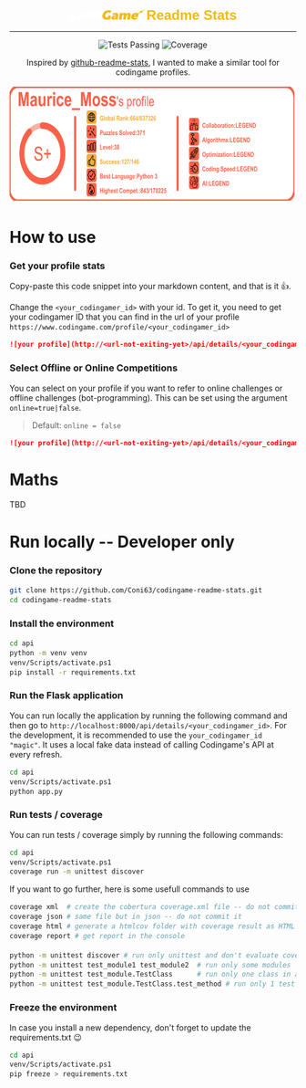 <p align="center">
<svg width="132px" height="18px" viewBox="0 0 132 18" xmlns="http://www.w3.org/2000/svg" xmlns:xlink="http://www.w3.org/1999/xlink" class="logoImage-0-2-117"><title>CodinGame - Home</title><g id="final" stroke="none" stroke-width="1" fill="none" fill-rule="evenodd"><g id="header-" transform="translate(-30.000000, -21.000000)"><g id="CodinGame_Logo_Final_Full" transform="translate(30.000000, 21.000000)"><path d="M78.2594332,13.5779104 C78.0483401,14.7922388 79.3362753,14.6310448 79.3362753,14.6310448 C79.3362753,14.6310448 80.6990283,14.6767164 81.1906883,12.9170149 C81.2414575,12.6268657 81.3136032,12.2131343 81.3136032,12.2131343 C81.3136032,12.2131343 80.4505263,12.3931343 79.6676113,12.4602985 C78.4331174,12.6429851 78.2781377,13.4623881 78.2594332,13.5779104 Z" id="Path"></path><path d="M21.4727126,9.23104478 L21.4727126,9.23641791 C21.4727126,9.23641791 20.3050202,9.14507463 19.6717409,10.3943284 C18.9208907,12.1244776 19.2575709,13.2232836 19.2816194,13.3253731 C19.5167611,14.2898507 20.6042915,14.2576119 20.6042915,14.2576119 L20.6042915,14.2522388 C20.6042915,14.2522388 21.7719838,14.3435821 22.4052632,13.0943284 C23.1561134,11.3641791 22.8194332,10.2653731 22.7953846,10.1632836 C22.5602429,9.1961194 21.4727126,9.23104478 21.4727126,9.23104478 Z" id="Path"></path><path d="M35.9339271,9.22298507 C34.814332,9.20149254 33.9565992,10.5528358 33.7294737,11.8638806 C33.5023482,13.1749254 33.702753,14.2146269 35.0681781,14.2361194 C35.88583,14.2361194 36.8557895,13.7444776 37.2272065,11.8638806 C37.3821862,10.9692537 37.5051012,9.22298507 35.9339271,9.22298507 Z" id="Path"></path><path d="M115.475951,8.64 C113.990283,8.64 113.650931,10.6038806 113.650931,10.6038806 L116.547449,10.6038806 C116.547449,10.6038806 116.961619,8.64 115.475951,8.64 Z" id="Path"></path><path d="M7.94939271,5.91044776 C7.94939271,5.91044776 8.71360324,5.48597015 9.72097166,5.32746269 C12.5052632,5.05880597 13.86,6.17910448 13.86,6.17910448 L14.6375709,1.67910448 C14.6375709,1.67910448 10.6936032,0.470149254 7.01684211,1.76776119 C5.95336032,2.12507463 2.65603239,3.42537313 0.96194332,7.67820896 C0.550445344,8.64 0.293927126,10.3862687 0.259190283,10.8349254 C-0.0748178138,15.9850746 3.54582996,17.7071642 7.17182186,17.7313433 C9.79578947,17.7528358 11.9468016,17.038209 11.9868826,16.9925373 L12.7297166,12.6940299 C12.7297166,12.6940299 10.6989474,13.68 8.90866397,13.6128358 C7.1157085,13.5456716 6.32477733,12.718209 5.8945749,12.1137313 C5.46437247,11.5092537 5.29603239,10.0316418 5.84380567,8.41970149 C6.39157895,6.80776119 7.70890688,6.02328358 7.94939271,5.91044776 Z" id="Path" fill="#FFFFFF" fill-rule="nonzero"></path><path d="M22.0739271,5.75462687 C22.0739271,5.75462687 15.6262348,5.44029851 14.4344939,11.6865672 C13.9668826,14.3274627 14.7925506,17.7313433 20.0030769,17.7313433 C25.2136032,17.7313433 27.2149798,14.3274627 27.6612146,11.6865672 C28.628502,5.44029851 22.0739271,5.75462687 22.0739271,5.75462687 Z M22.4052632,13.0916418 C21.7719838,14.3435821 20.6042915,14.2495522 20.6042915,14.2495522 L20.6042915,14.2549254 C20.6042915,14.2549254 19.5167611,14.2871642 19.2816194,13.3226866 C19.2575709,13.220597 18.9208907,12.121791 19.6717409,10.3916418 C20.3050202,9.13970149 21.4727126,9.23373134 21.4727126,9.23373134 L21.4727126,9.22835821 C21.4727126,9.22835821 22.5602429,9.1961194 22.7953846,10.160597 C22.8194332,10.2626866 23.1534413,11.3641791 22.4052632,13.0916418 Z" id="Shape" fill="#FFFFFF" fill-rule="nonzero"></path><path d="M39.0121457,0.537313433 L37.8738462,7.12208955 L37.8738462,7.13552239 C37.3180567,6.16298507 36.3480972,5.61761194 35.0655061,5.61761194 C32.3907692,5.61761194 29.5557085,8.03820896 28.8315789,12.2292537 C28.2517409,15.5820896 29.8148988,17.7555224 32.7007287,17.7555224 C34.2665587,17.7555224 35.4556275,17.1134328 36.3213765,16.1032836 L36.3213765,16.1032836 L36.0889069,17.4519403 L40.8478543,17.4519403 L43.7710931,0.537313433 L39.0121457,0.537313433 Z M37.2272065,11.8665672 C36.8584615,13.7471642 35.88583,14.238806 35.0681781,14.238806 C33.702753,14.2173134 33.5050202,13.1776119 33.7294737,11.8665672 C33.9565992,10.5555224 34.814332,9.20149254 35.9339271,9.22567164 C37.5051012,9.22298507 37.3821862,10.9692537 37.2272065,11.8665672 Z" id="Shape" fill="#FFFFFF" fill-rule="nonzero"></path><path d="M55.4132794,6.16298507 C55.4132794,6.16298507 53.9917409,5.20656716 51.5895547,6.16298507 C50.5501215,6.56597015 49.542753,7.85820896 49.542753,7.85820896 L49.8634008,6.00985075 L45.1044534,6.00985075 L43.6802429,14.238806 L48.4391903,14.238806 L48.9842915,11.0820896 L49.002996,10.9773134 C49.0778138,10.5877612 49.4305263,9.22567164 50.6757085,9.22567164 C52.1293117,9.22567164 51.6590283,11.0686567 51.6590283,11.0686567 L50.571498,17.4546269 L55.314413,17.4546269 C55.314413,17.4546269 56.3511741,11.4555224 56.6130364,9.94298507 C57.1127126,7.05223881 55.4132794,6.16298507 55.4132794,6.16298507 Z" id="Path" fill="#FFFFFF" fill-rule="nonzero"></path><ellipse id="Oval" fill="#FFFFFF" fill-rule="nonzero" cx="47.9181377" cy="2.37223881" rx="2.18307692" ry="1.92626866"></ellipse><path d="M68.3220243,5.10447761 C71.6407287,5.10447761 72.8030769,5.97761194 72.8030769,5.97761194 C72.8030769,5.97761194 73.4871255,2.01492537 73.5352227,1.74626866 C71.3174089,1.18746269 60.6986235,-0.894626866 58.2910931,9.80597015 C56.842834,18.18 65.6499595,17.7313433 65.6499595,17.7313433 C65.6499595,17.7313433 69.1236437,17.7313433 72.0949798,16.3880597 C72.1404049,16.119403 73.134413,10.3835821 73.134413,10.3835821 L68.2819433,10.3647761 L67.731498,13.6773134 C67.731498,13.6773134 64.720081,14.4832836 63.60583,12.2104478 C63.1863158,11.3695522 63.4695547,9.7361194 63.4695547,9.7361194 C63.4695547,9.7361194 64.1135223,5.10447761 68.3220243,5.10447761 Z" id="Path" fill="#F2BB13" fill-rule="nonzero"></path><path d="M81.8426721,5.73044776 C79.2160324,5.5961194 76.3889879,6.62507463 76.3889879,6.62507463 L75.8385425,9.80328358 C75.8385425,9.80328358 77.9280972,8.66149254 80.022996,8.66149254 C82.1152227,8.66149254 81.6850202,9.99134328 81.6850202,9.99134328 C81.6850202,9.99134328 78.6014575,10.3298507 78.1445344,10.3808955 C74.3127935,11.0337313 74.0242105,14.1232836 74.0242105,14.1232836 C74.0242105,14.1232836 73.3107692,17.7313433 76.8726316,17.7313433 C79.322915,17.7313433 80.7391093,15.7110448 80.7391093,15.7110448 L80.4398381,17.4465672 L84.7605668,17.4465672 L85.9122267,10.7865672 C85.9095547,10.7919403 87.3818623,5.75462687 81.8426721,5.73044776 Z M81.1880162,12.9170149 C80.6936842,14.6740299 79.3336032,14.6310448 79.3336032,14.6310448 C79.3336032,14.6310448 78.0483401,14.7922388 78.2567611,13.5779104 C78.2754656,13.4623881 78.4331174,12.6429851 79.6649393,12.4576119 C80.4478543,12.3904478 81.3109312,12.2104478 81.3109312,12.2104478 C81.3109312,12.2104478 81.2387854,12.6268657 81.1880162,12.9170149 Z" id="Shape" fill="#F2BB13" fill-rule="nonzero"></path><path d="M104.822429,5.71970149 C102.016761,5.71970149 100.624615,7.7238806 100.624615,7.7238806 C100.624615,7.7238806 100.079514,5.71970149 97.4982996,5.71970149 C94.914413,5.71970149 93.3539271,7.79104478 93.3539271,7.79104478 L93.6585425,6.02328358 L88.894251,6.02328358 L86.9195951,17.4519403 L91.6838866,17.4519403 L92.8275304,10.8376119 C92.8275304,10.8376119 93.2176518,9.22567164 94.4868826,9.22567164 C95.7561134,9.22567164 95.451498,10.8591045 95.451498,10.8591045 L94.3105263,17.4519403 L99.0881781,17.4519403 L100.223806,10.880597 C100.223806,10.880597 100.544453,9.22298507 101.880486,9.22298507 C103.216518,9.22298507 102.834413,10.9235821 102.834413,10.9235821 L101.682753,17.4492537 L106.49247,17.4492537 L107.815142,9.80328358 C107.81247,9.80597015 108.541943,5.71970149 104.822429,5.71970149 Z" id="Path" fill="#F2BB13" fill-rule="nonzero"></path><path d="M127.428097,1.78656716 C125.536275,1.59044776 124.937733,2.55761194 124.614413,3.00895522 C124.194899,3.93850746 123.676518,4.77134328 123.676518,4.77134328 C123.676518,4.77134328 122.257652,6.40477612 120.558219,6.45044776 C118.54081,6.45044776 118.436599,5.70626866 116.355061,5.71701493 C111.908745,5.71701493 109.356923,8.86298507 108.857247,11.7510448 C107.820486,17.7501493 113.42915,17.7635821 113.931498,17.7635821 C117.036437,17.7635821 118.468664,17.0247761 118.468664,17.0247761 L118.946964,14.0695522 C118.946964,14.0695522 117.533441,14.7089552 115.497328,14.7089552 C113.461215,14.7089552 113.236761,13.0970149 113.236761,13.0970149 L120.552874,13.0970149 C120.552874,13.0970149 120.84413,11.141194 120.881538,10.9262687 C121.081943,9.89462687 120.991093,9.30358209 121.049879,9 C121.108664,8.69641791 121.664453,6.1361194 126.36996,5.52895522 C129.063401,5.05880597 129.015361,3.53283582 129.015361,3.42537313 C129.012632,3.31522388 129.012632,2.08208955 127.428097,1.78656716 Z M116.547449,10.6038806 L113.650931,10.6038806 C113.650931,10.6038806 113.990283,8.64 115.475951,8.64 C116.961619,8.64 116.547449,10.6038806 116.547449,10.6038806 Z" id="Shape" fill="#F2BB13" fill-rule="nonzero"></path><path d="M130.776194,0.247164179 C130.233765,0.247164179 129.795547,0.687761194 129.795547,1.23313433 C129.795547,1.77850746 130.233765,2.21910448 130.776194,2.21910448 C131.318623,2.21910448 131.756842,1.77850746 131.756842,1.23313433 C131.75417,0.687761194 131.315951,0.247164179 130.776194,0.247164179 Z" id="Path" fill="#FFD200" fill-rule="nonzero"></path></g></g></g></svg>
<span style="font-size:24px;font-family:'Arial';font-weight:bold;color:#f2bb13">Readme Stats</span>
</p>
<hr>
<p align="center">
    <img alt="Tests Passing" src="https://github.com/Coni63/codingame-readme-stats/actions/workflows/python-app.yml/badge.svg" />
    <img alt="Coverage" src="https://img.shields.io/endpoint?url=https://gist.githubusercontent.com/Coni63/6c21abaea3a4f99c473fb817ce695722/raw/covbadge.json" />
</p>


<p align="center">
    Inspired by <a href="https://github.com/anuraghazra/github-readme-stats" target="_blank">github-readme-stats</a>, I wanted to make a similar tool for codingame profiles. <br><br>
    <img alt="Coverage" src="assets/badge.svg" width="700px" height="205px"/>
</p>

# How to use

### Get your profile stats

Copy-paste this code snippet into your markdown content, and that is it 👍.

Change the `<your_codingamer_id>` with your id. To get it, you need to get your codingamer ID that you can find in the url of your profile `https://www.codingame.com/profile/<your_codingamer_id>`

```md
![your profile](http://<url-not-exiting-yet>/api/details/<your_codingamer_id>)
```

### Select Offline or Online Competitions

You can select on your profile if you want to refer to online challenges or offline challenges (bot-programming). This can be set using the argument `online=true|false`. 

> Default: `online = false`

```md
![your profile](http://<url-not-exiting-yet>/api/details/<your_codingamer_id>?online=true)
```

# Maths

TBD

# Run locally -- Developer only

### Clone the repository

```sh
git clone https://github.com/Coni63/codingame-readme-stats.git
cd codingame-readme-stats
```

### Install the environment

```sh
cd api
python -m venv venv
venv/Scripts/activate.ps1
pip install -r requirements.txt
```

### Run the Flask application

You can run locally the application by running the following command and then go to
`http://localhost:8000/api/details/<your_codingamer_id>`. For the development, it is recommended to use the `your_codingamer_id "magic"`. It uses a local fake data instead of calling Codingame's API at every refresh.

```sh
cd api
venv/Scripts/activate.ps1
python app.py
```

### Run tests / coverage

You can run tests / coverage simply by running the following commands:

```sh
cd api
venv/Scripts/activate.ps1
coverage run -m unittest discover
```

If you want to go further, here is some usefull commands to use

```sh
coverage xml  # create the cobertura coverage.xml file -- do not commit it
coverage json # same file but in json -- do not commit it
coverage html # generate a htmlcov folder with coverage result as HTML file -- do not commit it
coverage report # get report in the console

python -m unittest discover # run only unittest and don't evaluate coverage
python -m unittest test_module1 test_module2  # run only some modules
python -m unittest test_module.TestClass      # run only one class in a module
python -m unittest test_module.TestClass.test_method # run only 1 test in a class
```

### Freeze the environment

In case you install a new dependency, don't forget to update the requirements.txt 😉

```sh
cd api
venv/Scripts/activate.ps1
pip freeze > requirements.txt
```



<!--https://nedbatchelder.com/blog/202209/making_a_coverage_badge.html-->
